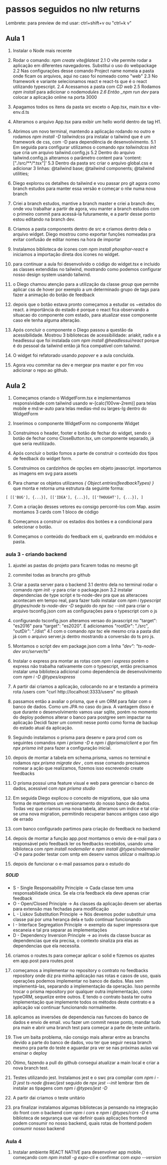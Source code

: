 # passos seguidos no nlw returns

Lembrete: para preview de md usar: ctrl+shift+v
ou "ctrl+k v"

## Aula 1

1. Instalar o Node mais recente
2. Rodar o comando: _npm create vite@latest_
   2.1 O vite permite rodar a aplicação em diferentes navegadores. Substitui o uso do webpackage
   2.2 Nas configurações desse comando Project name nomeia a pasta onde ficam os arquivos, aqui no caso foi nomeado como "web"
   2.3 No framework e variante selecionamos react e react-ts que é o react utilizando typescript.
   2.4 Acessamos a pasta com _CD web_
   2.5 Rodamos _npm install_ para adicionar o node*modules
   2.6 Então \_npm run dev* para colocar a aplicação online na porta 3000
3. Apagamos todos os itens da pasta src exceto o App.tsx, main.tsx e vite-env.d.ts
4. Alteramos o arquivo App.tsx para exibir um hello world dentro de tag H1.
5. Abrimos um novo terminal, mantendo a aplicação rodando no outro e rodamos _npm install -D tailwindcss_ pra instalar o tailwind que é um framework de css, com -D para dependência de desenvolvimento.
   5.1 Em seguida para configurar utilizamos o comando _npx tailwindcss init_ que cria um arquivo tailwind.config.js
   5.2 Dentro do arquivo tailwind.config.js alteramos o parâmetro content para 'content: ["./src/**/*.tsx"]'
   5.3 Dentro da pasta src criar o arquivo global.css e adicionar 3 linhas: @tailwind base; @tailwind components; @tailwind utilities;
6. Diego explorou os detalhes do tailwind e vou passar pro git agora como branch estudos para manter essa versão e começar o nlw numa nova branch
7. Criei a branch estudos, mantive a branch master e criei a branch dev, onde vou trabalhar a partir de agora, vou manter a branch estudos com o primeiro commit para acessá-la futuramente, e a partir desse ponto estou editando na branch dev.
8. Criamos a pasta components dentro de src e criamos dentro dela o arquivo widget. Diego mostrou como exportar funções nomeadas pra evitar confusão de editar nomes na hora de importar
9. Instalamos biblioteca de icones com _npm install phosphor-react_ e iniciamos a importação direta dos icones no widget.
10. para continuar a aula foi desenvolvido o código do widget.tsx e incluido as classes extendidas no tailwind, mostrando como podemos configurar nosso design system usando tailwind.
11. o Diego chamou atenção para a utilização da classe _group_ que permite aplicar css de hover por exemplo a um determinado grupo de tags para fazer a animação do botão de feedback
12. depois que o botão estava pronto começamos a estudar os ~estados do react. a importância do estado é porque o react fica observando a situacao do componente com estado, para atualizar esse componente caso ele tenha alguma alteração.

13. Após concluir o componente o Diego passou a questão da acessibilidade. Mostrou 3 bibliotecas de acessibilidade: ariakit, radix e a headlessui que foi instalada com _npm install @headlessui/react_ porque é do pessoal da tailwind então já fica compatível com tailwind.

14. O widget foi refatorado usando _popover_ e a aula concluída.

15. Agora vou commitar na dev e mergear pra master e por fim vou adicionar o repo ao github.

## Aula 2

1. Começamos criando o WidgetForm.tsx e implementamos responsividade com tailwind usando w-[calc(100vw-2rem)] para telas mobile e md:w-auto para telas medias-md ou larges-lg dentro do WidgetForm
2. Inserimos o componente WidgetForm no componente Widget

3. Construímos o header, footer e botão de fechar do widget, sendo o botão de fechar como CloseButton.tsx, um componente separado, já que seria reutilizado.

4. Após concluir o botão fomos a parte de construir o conteúdo dos tipos de feedback do widget form.

5. Construímos os cardzinhos de opções em objeto javascript. importamos as imagens em svg para assets

6. Para chamar os objetos utilizamos _{ Object.entries(feedbackTypes) }_ que monta e retorna uma estrutura da seguinte forma:

`[ [['BUG'], {...}], [['IDEA'], {...}], [['THOUGHT'], {...}], ]`

7. Com a criação desses vetores eu consigo percorrê-los com Map. assim montamos 3 cards com 1 bloco de código

8. Começamos a construir os estados dos botões e a condicional para selecionar o botão.

9. Começamos o conteúdo do feedback em si, quebrando em módulos e pasta.

### aula 3 - criando backend

1. ajustei as pastas do projeto para ficarem todas no mesmo git

2. commitei todas as branchs pro github

3. Criar a pasta server para o backend
   3.1 dentro dela no terminal rodar o comando _npm init -y_ para criar o package.json
   3.2 instalar dependencias de type script e ts-node-dev pra que as alteracoes acontecam em tempo real, para fazer tudo instalar com _npm i typescript @types/node ts-node-dev -D_ seguido do _npx tsc --init_ para criar o arquivo tsconfig.json com as configurações para o typescript com o js

4. configurando tsconfig.json alteramos versao do javascript no "target": "es2016" para "target": "es2020". E adicionamos "rootDir": "./src", "outDir": "./dist"
   4.1 com o comando _npx tsc_ ele mesmo cria a pasta dist já com o arquivo server.js dentro mostrando a conversão do ts pro js.

5. Montamos o script dev em package.json com a linha _"dev": "ts-node-dev src/server/ts"_

6. Instalar o express pra montar as rotas com _npm i express_ porém o express não trabalha nativamente com o typescript, então precisamos instalar uma biblioteca adicional como dependencia de desenvolvimento com _npm i -D @types/express_

7. A partir dai criamos a aplicação, colocando no ar e testando a primeira rota /users com "curl http://localhost:3333/users"
   no gitbash

8. passamos então a avaliar o prisma, que é um ORM para falar com o banco de dados. Como um JPA no caso do java. A vantagem disso é que durante o desenvolvimento vamos usar sqlite, porém no momento do deploy podemos alterar o banco para postgree sem impactar na aplicação
   Decidi fazer um commit nesse ponto como forma de backup do estado atual da aplicação.

9. Seguindo instalamos o prisma para desenv e para prod com os seguintes comandos _npm i prisma -D_ e _npm i @prisma/client_ e por fim _npx prisma init_ para fazer a configuração inicial.

10. depois de montar a tabela em schema.prisma, vamos no terminal e rodamos _npx prisma migrate dev_ , com esse comando precisamos nomear a ação que realizamos, fizemos isso escrevendo create feedbacks

11. O prisma possui uma feature visual e web para gerenciar o banco de dados, acessível com _npx prisma studio_

12. Em seguida Diego explicou o conceito de migrations, que são uma forma de mantermos um versionamento do nosso banco de dados. Todas vez que criamos uma nova tabela, alteramos um indice e tal cria-se uma nova migration, permitindo recuperar bancos antigos caso algo de errado

13. com banco configurado partimos para criação do feedback no backend

14. depois de montar a função app.post montamos o envio de e-mail para o responsável pelo feedback ler os feedbacks recebidos, usando uma biblioteca com _npm install nodemailer_ e _npm install @types/nodemailer -D_ e para poder testar com smtp em desenv vamos utilizar o mailtrap.io

15. depois de funcionar o e-mail passamos para o estudo do

##### SOLID

- S - Single Responsability Principle -> Cada classe tem uma responsabilidade única. Se ela cria feedback ela deve apenas criar feedback
- O - Open/Closed Principle -> As classes da aplicação devem ser abertas para extensão mas fechadas para modificação
- L - Liskov Substitution Principle -> Nós devemos poder substituir uma classe pai por uma herança dela e tudo continuar funcionando
- I - Interface Segregation Principle -> exemplo da super impressora que escaneia e tal pra separar as implementações
- D - Dependency Inversion Principle ->
  ao invés da classe buscar as dependencias que ela precisa, o contexto sinaliza pra elas as dependencias que ela necessita.

16. criamos o routes.ts para começar aplicar o solid e fizemos os ajustes em app.post para routes.post

17. começamos a implementar no repository o contrato no feedbacks repository onde diz pra minha aplicação nas rotas e casos de uso, quais operações podemos implementar no banco de dados. Mas sem implementá-las, separando a implementação da operação. Isso permite trocar o prisma repository por qualquer outra implementação, como typeORM, sequelize entre outros. E tendo o contrato basta ter outra implementação que implemente todos os métodos deste contrato e a aplicação vai continuar funcionando normalmente.

18. aplicamos as inversões de dependencia nas funcoes do banco de dados e envio de email. vou fazer um commit nesse ponto, mandar tudo pra main e abrir uma branch test para começar a parte de teste unitario.

19. Tive um baita problema, não consigo mais alterar entre as branchs devido a parte do banco de dados, vou ter que seguir nessa branch mesmo pra parte do teste e aguardar pra ver se nas próximas aulas vai ensinar o deploy

20. Ótimo, fazendo a pull do github consegui atualizar a main local e criar a nova branch test.

21. Testes utilizando jest. Instalamos jest e o swc pra compilar com _npm i -D jest ts-node @swc/jest_ seguido de _npx jest --init_
    lembrar tbm de instalar as tipagens com _npm i @types/jest -D_

22. A partir dai criamos o teste unitário

23. pra finalizar instalamos algumas bibliotecas ja pensando na integração do front com o backend com _npm i cors_ e _npm i @types/cors -D_
    é uma biblioteca de segurança que vai definir quais aplicações frontend podem consumir no nosso backend, quais rotas de frontend podem consumir nosso backend

### Aula 4

1. Instalar ambiente REACT NATIVE para desenvolver app mobile, começando com _npm install -g expo-cli_ e confirmar com _expo --version_
